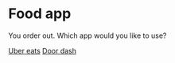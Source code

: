# Food app

You order out. Which app would you like to use?

[Uber eats](uber-eats.md)
[Door dash](door-dash.md)
